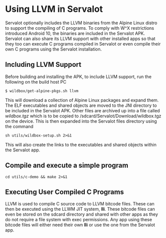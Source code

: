 Using LLVM in Servalot
======================

Servalot optionally includes the LLVM binaries from the Alpine Linux distro to support the compiling of C programs. To comply with W^X restrictions introduced Android 10, the binaries are included in the Servalot APK. Servalot can also share its LLVM support with other installed apps so that they too can execute C programs compiled in Servalot or even compile their own C programs using the Servalot installation.

Including LLVM Support
----------------------

Before building and installing the APK, to include LLVM support, run the following on the build host PC

```
$ wildbox/get-alpine-pkgs.sh llvm
```

This will download a collection of Alpine Linux packages and expand them. The ELF executables and shared objects are moved to the JNI directory to be included in the Servalot APK. Other files are archived up into a file called *wildbox.tgz* which is to be copied to /sdcard/Servalot/Download/wildbox.tgz on the device. This is then expanded into the Servalot files directory using the command

```
sh utils/wildbox-setup.sh 2>&1
```

This will also create the links to the executables and shared objects within the Servalot app.

Compile and execute a simple program
------------------------------------

```
cd utils/c-demo && make 2>&1
```

Executing User Compiled C Programs
----------------------------------

LLVM is used to compile C source code to LLVM bitcode files. These can then be executed using the LLWM JIT system, **lli**. These bitcode files can even be stored on the sdcard directory and shared with other apps as they do not require a file system with exec permissions. Any app using these bitcode files will either need their own **lli** or use the one from the Servalot app.
